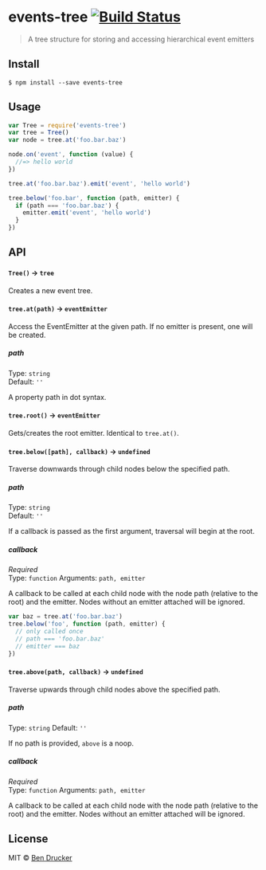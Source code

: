 # events-tree [![Build Status](https://travis-ci.org/bendrucker/events-tree.svg?branch=master)](https://travis-ci.org/bendrucker/events-tree)

> A tree structure for storing and accessing hierarchical event emitters


## Install

```
$ npm install --save events-tree
```


## Usage

```js
var Tree = require('events-tree')
var tree = Tree()
var node = tree.at('foo.bar.baz')

node.on('event', function (value) {
  //=> hello world
})

tree.at('foo.bar.baz').emit('event', 'hello world')

tree.below('foo.bar', function (path, emitter) {
  if (path === 'foo.bar.baz') {
    emitter.emit('event', 'hello world')
  }
})
```

## API

#### `Tree()` -> `tree`

Creates a new event tree.

#### `tree.at(path)` -> `eventEmitter`

Access the EventEmitter at the given path. If no emitter is present, one will be created.

##### path

Type: `string`  
Default: `''`

A property path in dot syntax.

#### `tree.root()` -> `eventEmitter`

Gets/creates the root emitter. Identical to `tree.at()`.

#### `tree.below([path], callback)` -> `undefined`

Traverse downwards through child nodes below the specified path.

##### path

Type: `string`  
Default: `''`

If a callback is passed as the first argument, traversal will begin at the root.

##### callback

*Required*  
Type: `function`
Arguments: `path, emitter`

A callback to be called at each child node with the node path (relative to the root) and the emitter. Nodes without an emitter attached will be ignored.

```js
var baz = tree.at('foo.bar.baz')
tree.below('foo', function (path, emitter) {
  // only called once
  // path === 'foo.bar.baz'
  // emitter === baz
})
```

#### `tree.above(path, callback)` -> `undefined`

Traverse upwards through child nodes above the specified path.

##### path

Type: `string`
Default: `''`

If no path is provided, `above` is a noop.

##### callback

*Required*  
Type: `function`
Arguments: `path, emitter`

A callback to be called at each child node with the node path (relative to the root) and the emitter. Nodes without an emitter attached will be ignored.

## License

MIT © [Ben Drucker](http://bendrucker.me)
